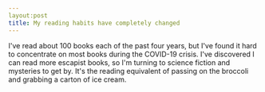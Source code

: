 ```yaml
---
layout:post
title: My reading habits have completely changed
---
```


I've read about 100 books each of the past four years, but I've found it hard to concentrate on most books during the COVID-19 crisis. I've discovered I can read more escapist books, so I'm turning to science fiction and mysteries to get by. It's the reading equivalent of passing on the broccoli and grabbing a carton of ice cream.
